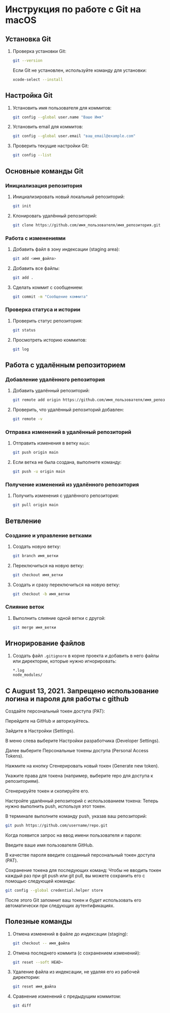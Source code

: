 # Инструкция по работе с Git на macOS

## Установка Git
1. Проверка установки Git:
   ```bash
   git --version
   ```
   Если Git не установлен, используйте команду для установки:
   ```bash
   xcode-select --install
   ```

## Настройка Git
1. Установить имя пользователя для коммитов:
   ```bash
   git config --global user.name "Ваше Имя"
   ```

2. Установить email для коммитов:
   ```bash
   git config --global user.email "ваш_email@example.com"
   ```

3. Проверить текущие настройки Git:
   ```bash
   git config --list
   ```

## Основные команды Git

### Инициализация репозитория
1. Инициализировать новый локальный репозиторий:
   ```bash
   git init
   ```

2. Клонировать удалённый репозиторий:
   ```bash
   git clone https://github.com/имя_пользователя/имя_репозитория.git
   ```

### Работа с изменениями
1. Добавить файл в зону индексации (staging area):
   ```bash
   git add <имя_файла>
   ```

2. Добавить все файлы:
   ```bash
   git add .
   ```

3. Сделать коммит с сообщением:
   ```bash
   git commit -m "Сообщение коммита"
   ```

### Проверка статуса и истории
1. Проверить статус репозитория:
   ```bash
   git status
   ```

2. Просмотреть историю коммитов:
   ```bash
   git log
   ```

## Работа с удалённым репозиторием

### Добавление удалённого репозитория
1. Добавить удалённый репозиторий:
   ```bash
   git remote add origin https://github.com/имя_пользователя/имя_репозитория.git
   ```

2. Проверить, что удалённый репозиторий добавлен:
   ```bash
   git remote -v
   ```

### Отправка изменений в удалённый репозиторий
1. Отправить изменения в ветку `main`:
   ```bash
   git push origin main
   ```

2. Если ветка не была создана, выполните команду:
   ```bash
   git push -u origin main
   ```

### Получение изменений из удалённого репозитория
1. Получить изменения с удалённого репозитория:
   ```bash
   git pull origin main
   ```

## Ветвление

### Создание и управление ветками
1. Создать новую ветку:
   ```bash
   git branch имя_ветки
   ```

2. Переключиться на новую ветку:
   ```bash
   git checkout имя_ветки
   ```

3. Создать и сразу переключиться на новую ветку:
   ```bash
   git checkout -b имя_ветки
   ```

### Слияние веток
1. Выполнить слияние одной ветки с другой:
   ```bash
   git merge имя_ветки
   ```

## Игнорирование файлов
1. Создать файл `.gitignore` в корне проекта и добавить в него файлы или директории, которые нужно игнорировать:
   ```bash
   *.log
   node_modules/
   ```


## C August 13, 2021. Запрещено использование логина и пароля для работы с github

Создайте персональный токен доступа (PAT):

Перейдите на GitHub и авторизуйтесь.

Зайдите в Настройки (Settings).

В меню слева выберите Настройки разработчика (Developer Settings).

Далее выберите Персональные токены доступа (Personal Access Tokens).

Нажмите на кнопку Сгенерировать новый токен (Generate new token).

Укажите права для токена (например, выберите repo для доступа к репозиториям).

Сгенерируйте токен и скопируйте его.

Настройте удалённый репозиторий с использованием токена: Теперь нужно выполнить push, используя этот токен.

В терминале выполните команду push, указав ваш репозиторий:

   ```bash
   git push https://github.com/username/repo.git
   ```

Когда появится запрос на ввод имени пользователя и пароля:

Введите ваше имя пользователя GitHub.

В качестве пароля введите созданный персональный токен доступа (PAT).

Сохранение токена для последующих команд: Чтобы не вводить токен каждый раз при git push или git pull, вы можете сохранить его с помощью следующей команды:

```bash
git config --global credential.helper store
```
После этого Git запомнит ваш токен и будет использовать его автоматически при следующих аутентификациях.

## Полезные команды

1. Отмена изменений в файле до индексации (staging):
   ```bash
   git checkout -- имя_файла
   ```

2. Отмена последнего коммита (с сохранением изменений):
   ```bash
   git reset --soft HEAD~
   ```

3. Удаление файла из индексации, не удаляя его из рабочей директории:
   ```bash
   git reset имя_файла
   ```

4. Сравнение изменений с предыдущим коммитом:
   ```bash
   git diff
   ```